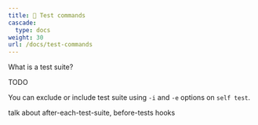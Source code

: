 ```yaml
---
title: 🧪 Test commands
cascade:
  type: docs
weight: 30
url: /docs/test-commands
---
```


What is a test suite?

TODO

You can exclude or include test suite using `-i` and `-e` options on `self test`.

talk about after-each-test-suite, before-tests hooks
